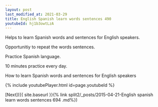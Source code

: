 ```yaml
---
layout: post
last_modified_at: 2021-03-29
title: English Spanish learn words sentences 490 
youtubeId: hj1b3owtLzA
---
```

 
 
Helps to learn Spanish words and sentences for English speakers.

Opportunitiy to repeat the words sentences. 

Practice Spanish language. 
 
10 minutes practice every day. 
 
How to learn Spanish words and sentences for English speakers 
 
{% include youtubePlayer.html id=page.youtubeId %}
 
 
[Next]({{ site.baseurl }}{% link  split2/_posts/2015-04-21-English spanish learn words sentences 694 .md%})
 
